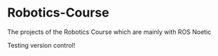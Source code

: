 # Robotics-Course
The projects of the Robotics Course which are mainly with ROS Noetic

Testing version control!